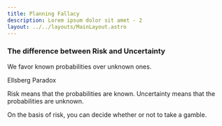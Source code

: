 ```yaml
---
title: Planning Fallacy
description: Lorem ipsum dolor sit amet - 2
layout: ../../layouts/MainLayout.astro
---
```


### The difference between Risk and Uncertainty

We favor known probabilities over unknown ones.

Ellsberg Paradox

Risk means that the probabilities are known.
Uncertainty means that the probabilities are unknown.

On the basis of risk, you can decide whether or not to take a gamble.
